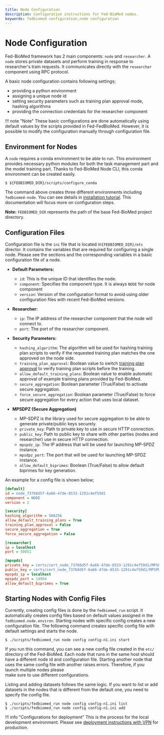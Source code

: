 ```yaml
---
title: Node Configuration
description: Configuration instructions for Fed-BioMed nodes. 
keywords: fedbiomed configuration,node configuration
---
```


# Node Configuration

Fed-BioMed framework has 2 main components: `node` and `researcher`. A `node` stores private datasets and 
perform training in response to researcher's train requests. It communicates directly with the `researcher` component using RPC protocol.


A basic node configuration contains following settings;

- providing a python environment
- assigning a unique node id 
- setting security parameters such as training plan approval mode, hashing algorithms 
- providing the connection credentials for the researcher component

!!! note "Note"
    These basic configurations are done automatically using default values by the scripts provided in Fed-FedBioMed. 
    However, it is possible to modify the configuration manually through configuration file. 

## Environment for Nodes 

A `node` requires a conda environment to be able to run. This environment provides necessary python modules for both the task management part and the model training part.  Thanks to Fed-BioMed Node CLI, this conda environment can be created easily. 

```
$ ${FEDBIOMED_DIR}/scripts/configure_conda
```

The command above creates three different environments including `fedbiomed-node`. You can see details in [installation tutorial](../../tutorials/installation/0-basic-software-installation.md). This documentation will focus more on configuration steps.  


**Note:** `FEDBIOMED_DIR` represents the path of the base Fed-BioMed project directory.


## Configuration Files

Configuration file is the `ini` file that is located in`{FEDBIOMED_DIR}/etc` director. It contains the variables that are required for configuring a single node. Please see the sections and the corresponding variables in a basic configuration file of a node. 

- **Default Parameters:**   
    - `id`: This is the unique ID that identifies the node. 
    - `component`: Specifies the component type. It is always `NODE` for node component
    - `version`: Version of the configuration format to avoid using older configuration files with recent Fed-BioMed versions. 

- **Researcher:**  
    - `ip`: The IP address of the researcher component that the node will connect to.
    - `port`: The port of the researcher component.   

- **Security Parameters:**
  - `hashing_algorithm`: The algorithm will be used for hashing training plan scripts to verify if the requested training plan matches the one approved on the node side.
  - `training_plan_approval`: Boolean value to switch [training plan approval](./training-plan-security-manager.md) 
  to verify training plan scripts before the training.
  - `allow_default_training_plans`: Boolean value to enable automatic approval of example training plans provided by Fed-BioMed. 
  - `secure_aggregation`: Boolean parameter (True/False) to activate secure aggregation. 
  - `force_secure_aggregation`: Boolean parameter (True/False) to force secure aggregation for every action that uses local dataset.

- **MPSDPZ (Secure Aggregation)**
  - MP-SDPZ is the library used for secure aggregation to be able to generate private/public keys securely.
  - `private_key`: Path to private key to use in secure HTTP connection.
  - `public_key`: Path to public key to share with other parties (nodes and researcher) use in secure HTTP connection.
  - `mpspdz_ip`: The IP address that will be used for launching MP-SPDZ instance. 
  - `mpsdpz_port`: The port that will be used for launching MP-SPDZ instance. 
  - `allow_default_biprimes`: Boolean (True/False) to allow default biprimes for key generation. 


An example for a config file is shown below;

```ini
[default]
id = node_73768d5f-6a66-47de-8533-1291c4ef59d1
component = NODE
version = 2

[security]
hashing_algorithm = SHA256
allow_default_training_plans = True
training_plan_approval = False
secure_aggregation = True
force_secure_aggregation = False

[researcher]
ip = localhost
port = 50051

[mpspdz]
private_key = certs/cert_node_73768d5f-6a66-47de-8533-1291c4ef59d1/MPSPDZ_certificate.key
public_key = certs/cert_node_73768d5f-6a66-47de-8533-1291c4ef59d1/MPSPDZ_certificate.pem
mpspdz_ip = localhost
mpspdz_port = 14004
allow_default_biprimes = True

```

## Starting Nodes with Config Files

Currently, creating config files is done by the `fedbiomed_run` script. It automatically creates config files based on 
default values assigned in the `fedbiomed.node.environ`.  Starting nodes with specific config creates a new 
configuration file. The following command creates specific config file with default settings and starts the node. 

```
$ ./scripts/fedbiomed_run node config config-n1.ini start
```

If you run this command, you can see a new config file created in the `etc/` directory of the Fed-BioMed. 
Each node that runs in the same host should have a different node id and configuration file. Starting 
another node that uses the same config file with another raises errors. Therefore, if you launch multiple nodes please  
make sure to use different configurations.

Listing and adding datasets follows the same logic. If you want to list or add datasets in the nodes that is different 
from the default one, you need to specify the config file.

```
$ ./scripts/fedbiomed_run node config config-n1.ini list
$ ./scripts/fedbiomed_run node config config-n1.ini add
```

!!! info "Configurations for deployment"
    This is the process for the local development environment. Please see 
    [deployment instructions with VPN](../deployment/deployment-vpn.md) for production.  

